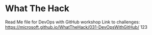# What The Hack
Read Me file for DevOps with GitHub workshop
Link to challenges: https://microsoft.github.io/WhatTheHack/031-DevOpsWithGitHub/
123